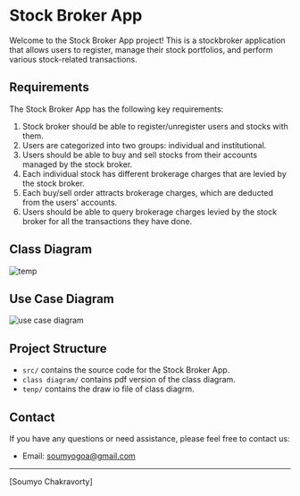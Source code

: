 # Stock Broker App

Welcome to the Stock Broker App project! This is a stockbroker application that allows users to register, manage their stock portfolios, and perform various stock-related transactions.

## Requirements

The Stock Broker App has the following key requirements:

1. Stock broker should be able to register/unregister users and stocks with them.
2. Users are categorized into two groups: individual and institutional.
3. Users should be able to buy and sell stocks from their accounts managed by the stock broker.
4. Each individual stock has different brokerage charges that are levied by the stock broker.
5. Each buy/sell order attracts brokerage charges, which are deducted from the users' accounts.
6. Users should be able to query brokerage charges levied by the stock broker for all the transactions they have done.

## Class Diagram


![temp](https://github.com/soumyo2002/StockBroker/assets/92665254/e0558ab6-49a7-417d-bebb-14ce0178593b)

## Use Case Diagram

![use case diagram](https://github.com/soumyo2002/StockBroker/assets/92665254/902c9aac-032d-4c93-aa3b-6c85d6241792)



## Project Structure

- `src/` contains the source code for the Stock Broker App.
- `class diagram/` contains pdf version of the class diagram.
- `tenp/` contains the draw io file of class diagrm.

## Contact

If you have any questions or need assistance, please feel free to contact us:

- Email: soumyogoa@gmail.com




---

[Soumyo Chakravorty]

